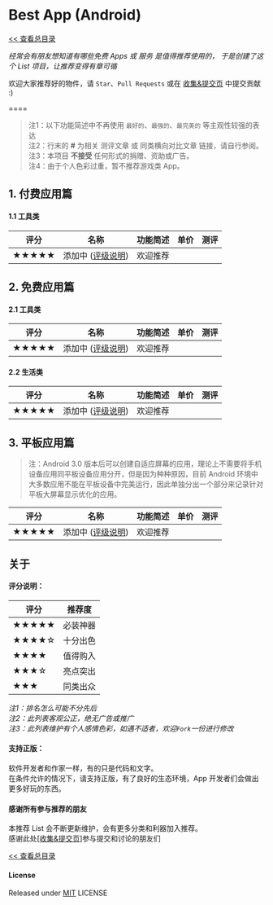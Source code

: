 # Best App (Android)

[<< 查看总目录]

*经常会有朋友想知道有哪些免费 Apps 或 服务 是值得推荐使用的，
于是创建了这个 List 项目，让推荐变得有章可循*

欢迎大家推荐好的物件，请 `Star`、`Pull Requests` 或在 [收集&提交页] 中提交贡献 :)

====

>注1：以下功能简述中不再使用 `最好的`、`最强的`、`最完美的` 等主观性较强的表达  
>注2：行末的 **#** 为相关 测评文章 或 同类横向对比文章 链接，请自行参阅。  
>注3：本项目 **不接受** 任何形式的捐赠、资助或广告。  
>注4：由于个人色彩过重，暂不推荐游戏类 App。

## 1. 付费应用篇

#### 1.1 工具类

评分   | 名称  | 功能简述 | 单价 | 测评
----- | ----- | ------ | ----- | -----
★★★★★  | 添加中 ([评级说明](#%E5%85%B3%E4%BA%8E)) | 欢迎推荐 |  | 

## 2. 免费应用篇

#### 2.1 工具类

评分   | 名称  | 功能简述 | 单价 | 测评
----- | ----- | ------ | ----- | -----
★★★★★  | 添加中 ([评级说明](#%E5%85%B3%E4%BA%8E)) | 欢迎推荐 |  | 

#### 2.2 生活类

评分   | 名称  | 功能简述 | 单价 | 测评
----- | ----- | ------ | ----- | -----
★★★★★  | 添加中 ([评级说明](#%E5%85%B3%E4%BA%8E)) | 欢迎推荐 |  | 

## 3. 平板应用篇

>注：Android 3.0 版本后可以创建自适应屏幕的应用，理论上不需要将手机设备应用同平板设备应用分开，但是因为种种原因，目前 Android 环境中大多数应用不能在平板设备中完美运行，因此单独分出一个部分来记录针对平板大屏幕显示优化的应用。

评分   | 名称  | 功能简述 | 单价 | 测评
----- | ----- | ------ | ----- | -----
★★★★★  | 添加中 ([评级说明](#%E5%85%B3%E4%BA%8E)) | 欢迎推荐 |  | 

## 关于

#### 评分说明： 
 
评分   | 推荐度 
----- | -----
★★★★★ | 必装神器
★★★★☆ | 十分出色
★★★★  | 值得购入
★★★☆  | 亮点突出
★★★   | 同类出众

*注1：排名怎么可能不分先后*  
*注2：此列表客观公正，绝无广告或推广*  
*注3：此列表维护有个人感情色彩，如遇不适者，欢迎`Fork`一份进行修改*

#### 支持正版：

软件开发者和作家一样，有的只是代码和文字。  
在条件允许的情况下，请支持正版，有了良好的生态环境，App 开发者们会做出更多好玩的东西。

#### 感谢所有参与推荐的朋友

本推荐 List 会不断更新维护，会有更多分类和利器加入推荐。  
感谢此处\[[收集&提交页]\]参与提交和讨论的朋友们

[<< 查看总目录]

#### License

Released under [MIT] LICENSE

[<< 查看总目录]: ./README.md
[issue]: https://github.com/hzlzh/Best-App/issues
[收集&提交页]: https://github.com/hzlzh/Best-App/issues
[反馈]: https://github.com/hzlzh/Best-App/issues/new
[MIT]: http://rem.mit-license.org/
